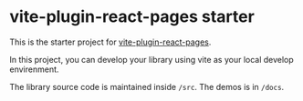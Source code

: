 # vite-plugin-react-pages starter

This is the starter project for [vite-plugin-react-pages](https://github.com/vitejs/vite-plugin-react-pages).

In this project, you can develop your library using vite as your local develop envirenment.

The library source code is maintained inside `/src`. The demos is in `/docs`.
